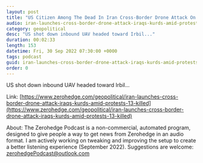 ```yaml
---
layout: post
title: "US Citizen Among The Dead In Iran Cross-Border Drone Attack On Iraq's Kurds"
audio: iran-launches-cross-border-drone-attack-iraqs-kurds-amid-protests-13-killed-0
category: geopolitical
desc: "US shot down inbound UAV headed toward Irbil..."
duration: 00:02:33
length: 153
datetime: Fri, 30 Sep 2022 07:30:00 +0000
tags: podcast
guid: iran-launches-cross-border-drone-attack-iraqs-kurds-amid-protests-13-killed-0
order: 0
---
```

US shot down inbound UAV headed toward Irbil...

Link: [https://www.zerohedge.com/geopolitical/iran-launches-cross-border-drone-attack-iraqs-kurds-amid-protests-13-killed](https://www.zerohedge.com/geopolitical/iran-launches-cross-border-drone-attack-iraqs-kurds-amid-protests-13-killed)

About: The Zerohedge Podcast is a non-commercial, automated program, designed to give people a way to get news from Zerohedge in an audio format.  I am actively working on tweaking and improving the setup to create a better listening experience (September 2022).  Suggestions are welcome: [zerohedgePodcast@outlook.com](mailto:zerohedgePodcast@outlook.com)